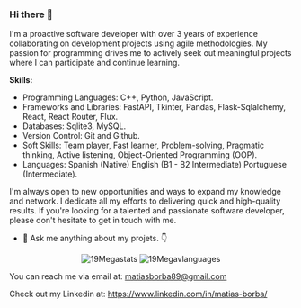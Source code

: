 ### Hi there 👋

<!--
**19Mega/19Mega** is a ✨ _special_ ✨ repository because its `README.md` (this file) appears on your GitHub profile.

Here are some ideas to get you started:

- 🔭 I’m currently working on ...
- 🌱 I’m currently learning ...
- 👯 I’m looking to collaborate on ...
- 🤔 I’m looking for help with ...
- 💬 Ask me about ...
- 📫 How to reach me: ...
- 😄 Pronouns: ...
- ⚡ Fun fact: ...
⛓️♻️🐄🐮🐂🐑
👇🌲☕
🌦️🌤️🌥️☁️

- ♻️ I’m currently working on a desktop program called PRV.  
- 📚 I’m currently learning FastAPI library.
- 🚀 I want to be a backend programmer.  
- 💻 I love the blockchain and the IA.
- 💬 Ask me anything about my projets. 👇
-->
I'm a proactive software developer with over 3 years of experience collaborating on development projects using agile methodologies. My passion for programming drives me to actively seek out meaningful projects where I can participate and continue learning.

**Skills:**
- Programming Languages: C++, Python, JavaScript.
- Frameworks and Libraries: FastAPI, Tkinter, Pandas, Flask-Sqlalchemy, React, React Router, Flux.
- Databases: Sqlite3, MySQL.
- Version Control: Git and Github.
- Soft Skills: Team player, Fast learner, Problem-solving, Pragmatic thinking, Active listening, Object-Oriented Programming (OOP).
- Languages: Spanish (Native) English (B1 - B2 Intermediate) Portuguese (Intermediate).

I'm always open to new opportunities and ways to expand my knowledge and network. I dedicate all my efforts to delivering quick and high-quality results. If you're looking for a talented and passionate software developer, please don't hesitate to get in touch with me.

- 💬 Ask me anything about my projets. 👇

<div align="center">
    <span><img src="https://github-readme-stats.vercel.app/api?username=19Mega&show_icons=true&theme=highcontrast" alt="19Megastats"/></span>
    <span><a href="#" height=5000000 width=500000></a></span>
    <span><img src="https://github-readme-stats.vercel.app/api/top-langs/?username=19Mega&show_icons=true&theme=highcontrast" alt="19Megavlanguages"/></span>
</div>



You can reach me via email at: 
matiasborba89@gmail.com 

Check out my Linkedin at:
https://www.linkedin.com/in/matias-borba/
